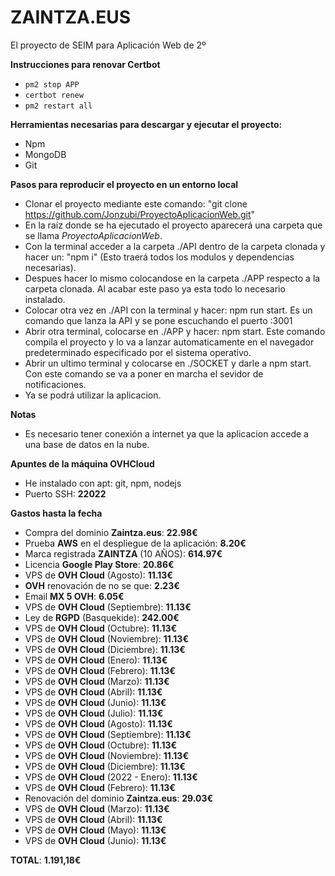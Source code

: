 # ZAINTZA.EUS
El proyecto de SEIM para Aplicación Web de 2º

**Instrucciones para renovar Certbot**


- `pm2 stop APP`
- `certbot renew`
- `pm2 restart all`

**Herramientas necesarias para descargar y ejecutar el proyecto:**

- Npm
- MongoDB
- Git 

**Pasos para reproducir el proyecto en un entorno local**

- Clonar el proyecto mediante este comando: "git clone https://github.com/Jonzubi/ProyectoAplicacionWeb.git"
- En la raíz donde se ha ejecutado el proyecto aparecerá una carpeta que se llama *ProyectoAplicacionWeb*.
- Con la terminal acceder a la carpeta ./API dentro de la carpeta clonada y hacer un: "npm i" (Esto traerá todos los modulos y dependencias necesarias).
- Despues hacer lo mismo colocandose en la carpeta ./APP respecto a la carpeta clonada. Al acabar este paso ya esta todo lo necesario instalado.
- Colocar otra vez en ./API con la terminal y hacer: npm run start. Es un comando que lanza la API y se pone escuchando el puerto :3001
- Abrir otra terminal, colocarse en ./APP y hacer: npm start. Este comando compila el proyecto y lo va a lanzar automaticamente en el navegador predeterminado especificado por el sistema operativo.
- Abrir un ultimo terminal y colocarse en ./SOCKET y darle a npm start. Con este comando se va a poner en marcha el sevidor de notificaciones.
- Ya se podrá utilizar la aplicacion.

**Notas**

- Es necesario tener conexión a internet ya que la aplicacion accede a una base de datos en la nube.

**Apuntes de la máquina OVHCloud**

- He instalado con apt: git, npm, nodejs
- Puerto SSH: **22022**

**Gastos hasta la fecha**

- Compra del dominio **Zaintza.eus**: **22.98€**
- Prueba **AWS** en el despliegue de la aplicación: **8.20€**
- Marca registrada **ZAINTZA** (10 AÑOS): **614.97€**
- Licencia **Google Play Store**: **20.86€**
- VPS de **OVH Cloud** (Agosto): **11.13€**
- **OVH** renovación de no se que: **2.23€**
- Email **MX 5 OVH**: **6.05€**
- VPS de **OVH Cloud** (Septiembre): **11.13€**
- Ley de **RGPD** (Basquekide): **242.00€**
- VPS de **OVH Cloud** (Octubre): **11.13€**
- VPS de **OVH Cloud** (Noviembre): **11.13€**
- VPS de **OVH Cloud** (Diciembre): **11.13€**
- VPS de **OVH Cloud** (Enero): **11.13€**
- VPS de **OVH Cloud** (Febrero): **11.13€**
- VPS de **OVH Cloud** (Marzo): **11.13€**
- VPS de **OVH Cloud** (Abril): **11.13€**
- VPS de **OVH Cloud** (Junio): **11.13€**
- VPS de **OVH Cloud** (Julio): **11.13€**
- VPS de **OVH Cloud** (Agosto): **11.13€**
- VPS de **OVH Cloud** (Septiembre): **11.13€**
- VPS de **OVH Cloud** (Octubre): **11.13€**
- VPS de **OVH Cloud** (Noviembre): **11.13€**
- VPS de **OVH Cloud** (Diciembre): **11.13€**
- VPS de **OVH Cloud** (2022 - Enero): **11.13€**
- VPS de **OVH Cloud** (Febrero): **11.13€**
- Renovación del dominio **Zaintza.eus**: **29.03€**
- VPS de **OVH Cloud** (Marzo): **11.13€**
- VPS de **OVH Cloud** (Abril): **11.13€**
- VPS de **OVH Cloud** (Mayo): **11.13€**
- VPS de **OVH Cloud** (Junio): **11.13€**

**TOTAL**: **1.191,18€**
